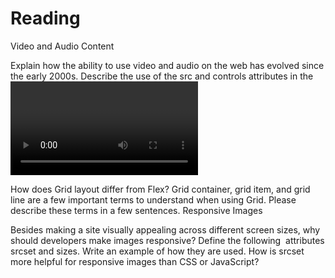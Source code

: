 # Reading
Video and Audio Content

Explain how the ability to use video and audio on the web has evolved since the early 2000s.
Describe the use of the src and controls attributes in the <video> element.
Why is it important to have fallback content inside the <video> element?
Write a very short story where <audio> and <video> are characters.
A Complete Guide To Grid

How does Grid layout differ from Flex?
Grid container, grid item, and grid line are a few important terms to understand when using Grid. Please describe these terms in a few sentences.
Responsive Images

Besides making a site visually appealing across different screen sizes, why should developers make images responsive?
Define the following <img> attributes srcset and sizes. Write an example of how they are used.
How is srcset more helpful for responsive images than CSS or JavaScript?
